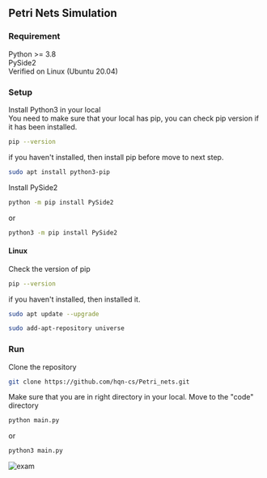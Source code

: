 ## Petri Nets Simulation 

### Requirement 
Python >= 3.8 
\
PySide2
\
Verified on Linux (Ubuntu 20.04)
### Setup 
Install Python3 in your local
\
You need to make sure that your local has pip, you can check pip version if it has been installed. 
```sh
pip --version
```
if you haven't installed, then install pip before move to next step.
```sh
sudo apt install python3-pip
```
Install PySide2
```sh
python -m pip install PySide2
```
or
```sh
python3 -m pip install PySide2
```
#### Linux
Check the version of pip
```sh
pip --version
```
if you haven't installed, then installed it.
```sh
sudo apt update --upgrade
```
```sh
sudo add-apt-repository universe
```
### Run
Clone the repository 
```sh
git clone https://github.com/hqn-cs/Petri_nets.git
```
Make sure that you are in right directory in your local. Move to the "code" directory
```sh 
python main.py
```
or 
```sh
python3 main.py
```
![exam](https://user-images.githubusercontent.com/78084202/143877137-ecad9bfe-0fa5-4748-a1e5-a1ee4e594944.png)

